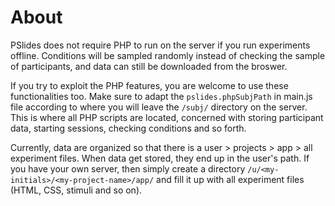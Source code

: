 # About

PSlides does not require PHP to run on the server if you run experiments offline. Conditions will be sampled randomly instead of checking the sample of participants, and data can still be downloaded from the broswer.

If you try to exploit the PHP features, you are welcome to use these functionalities too. Make sure to adapt the `pslides.phpSubjPath` in main.js file according to where you will leave the `/subj/` directory on the server. This is where all PHP scripts are located, concerned with storing participant data, starting sessions, checking conditions and so forth.

Currently, data are organized so that there is a user > projects > app > all experiment files. When data get stored, they end up in the user's path.
If you have your own server, then simply create a directory `/u/<my-initials>/<my-project-name>/app/` and fill it up with all experiment files (HTML, CSS, stimuli and so on).
